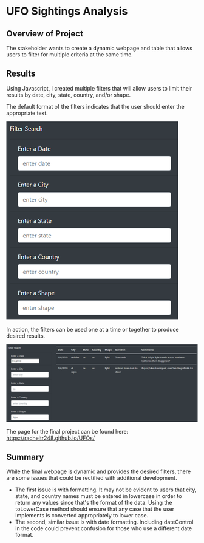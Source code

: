 # UFO Sightings Analysis

## Overview of Project
The stakeholder wants to create a dynamic webpage and table that allows users to filter for multiple criteria at the same time. 

## Results
Using Javascript, I created multiple filters that will allow users to limit their results by date, city, state, country, and/or shape. 

The default format of the filters indicates that the user should enter the appropriate text. 

![Default filters](./report_images/filters_default.PNG)


In action, the filters can be used one at a time or together to produce desired results. 

![Filters in use](./report_images/filters_in_use.PNG)

The page for the final project can be found here: https://racheltr248.github.io/UFOs/

## Summary
While the final webpage is dynamic and provides the desired filters, there are some issues that could be rectified with additional development. 

- The first issue is with formatting. It may not be evident to users that city, state, and country names must be entered in lowercase in order to return any values since that's the format of the data. Using the toLowerCase method should ensure that any case that the user implements is converted appropriately to lower case. 
- The second, similar issue is with date formatting. Including dateControl in the code could prevent confusion for those who use a different date format. 
